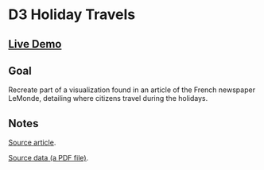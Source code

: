 # D3 Holiday Travels

## [Live Demo](https://codepen.io/borntofrappe/full/xooyrq)

## Goal

Recreate part of a visualization found in an article of the French newspaper LeMonde, detailing where citizens travel during the holidays.

## Notes

[Source article](https://www.lemonde.fr/les-decodeurs/article/2019/07/12/en-vacances-ou-partent-les-francais-et-ou-vont-les-touristes-etrangers_5488767_4355770.html).

[Source data (a PDF file)](https://www.veilleinfotourisme.fr/files/2018-06/2018-05-Atlas-tourisme-France.pdf).